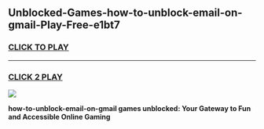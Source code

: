 
## Unblocked-Games-how-to-unblock-email-on-gmail-Play-Free-e1bt7
<h3>
<a href="https://premium76.site?title=how-to-unblock-email-on-gmail&ref=23A">CLICK TO PLAY</a></h3>
<hr>

<h3>
<a href="https://premium76.site?title=how-to-unblock-email-on-gmail&ref=23A">CLICK 2 PLAY</a>
  
</h3>

<a href="https://premium76.site?title=how-to-unblock-email-on-gmail&ref=23A"><img src="https://clearcache.store/games.png"></a>


**how-to-unblock-email-on-gmail games unblocked: Your Gateway to Fun and Accessible Online Gaming**
